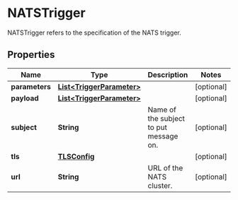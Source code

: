 

# NATSTrigger

NATSTrigger refers to the specification of the NATS trigger.
## Properties

Name | Type | Description | Notes
------------ | ------------- | ------------- | -------------
**parameters** | [**List&lt;TriggerParameter&gt;**](TriggerParameter.md) |  |  [optional]
**payload** | [**List&lt;TriggerParameter&gt;**](TriggerParameter.md) |  |  [optional]
**subject** | **String** | Name of the subject to put message on. |  [optional]
**tls** | [**TLSConfig**](TLSConfig.md) |  |  [optional]
**url** | **String** | URL of the NATS cluster. |  [optional]



